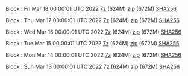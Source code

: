 Block : Fri Mar 18 00:00:01 UTC 2022 [7z](https://transfer.sh/nsmdIl/bootstrap.dat.20220318.7z) (624M) [zip](https://transfer.sh/tUcDz8/bootstrap.dat.20220318.zip) (672M) [SHA256](https://transfer.sh/M9NklN/sha256.txt)

Block : Thu Mar 17 00:00:01 UTC 2022 [7z](https://transfer.sh/jgL5Nu/bootstrap.dat.20220317.7z) (624M) [zip](https://transfer.sh/4oAgDi/bootstrap.dat.20220317.zip) (672M) [SHA256](https://transfer.sh/WoY3Pt/sha256.txt)

Block : Wed Mar 16 00:00:01 UTC 2022 [7z](https://transfer.sh/xLCvi1/bootstrap.dat.20220316.7z) (624M) [zip](https://transfer.sh/FI7nOH/bootstrap.dat.20220316.zip) (672M) [SHA256](https://transfer.sh/ltst9f/sha256.txt)

Block : Tue Mar 15 00:00:01 UTC 2022 [7z](https://transfer.sh/XaFQdp/bootstrap.dat.20220315.7z) (624M) [zip](https://transfer.sh/3hU17W/bootstrap.dat.20220315.zip) (672M) [SHA256](https://transfer.sh/hgUNiv/sha256.txt)

Block : Mon Mar 14 00:00:01 UTC 2022 [7z](https://transfer.sh/VPTNvK/bootstrap.dat.20220314.7z) (624M) [zip](https://transfer.sh/bpQuEf/bootstrap.dat.20220314.zip) (672M) [SHA256](https://transfer.sh/BMkbv7/sha256.txt)

Block : Sun Mar 13 00:00:01 UTC 2022 [7z](https://transfer.sh/OF6wzF/bootstrap.dat.20220313.7z) (624M) [zip](https://transfer.sh/iknFRc/bootstrap.dat.20220313.zip) (672M) [SHA256](https://transfer.sh/EuGicB/sha256.txt)
